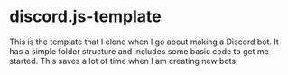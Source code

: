 # discord.js-template
This is the template that I clone when I go about making a Discord bot. It has a simple folder structure and includes some basic code to get me started. This saves a lot of time when I am creating new bots.
